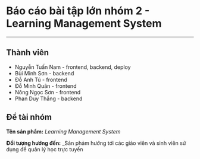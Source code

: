 # Báo cáo bài tập lớn nhóm 2 - Learning Management System

***

## Thành viên

- Nguyễn Tuấn Nam - frontend, backend, deploy
- Bùi Minh Sơn - backend
- Đỗ Anh Tú - frontend
- Đỗ Minh Quân - frontend
- Nông Ngọc Sơn - frontend
- Phan Duy Thắng - backend

## Đề tài nhóm

**Tên sản phẩm:** _Learning Management System_

**Đối tượng hướng đến:** _Sản phảm hướng tới các giáo viên và sinh viên sử dụng để quản lý học trực tuyến
